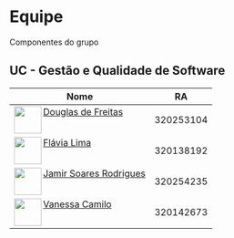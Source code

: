 # Equipe
Componentes do grupo

## UC - Gestão e Qualidade de Software


Nome      |   RA        
--------- | ------
<a href="url"><img src="https://avatars.githubusercontent.com/u/84482753?v=4" align="left" height="48" width="48" ></a> <a href="https://github.com/DGfreits">Douglas de Freitas</a>     | 320253104
<a href="url"><img src="https://avatars.githubusercontent.com/u/79949743?v=4" align="left" height="48" width="48" ></a> <a href="https://github.com/FlaviaSilvaLima">Flávia Lima</a>    | 320138192
<a href="url"><img src="https://avatars.githubusercontent.com/u/81266345?v=4" align="left" height="48" width="48" ></a> <a href="https://github.com/JamirSoares">Jamir Soares Rodrigues</a>   | 320254235
<a href="url"><img src="https://user-images.githubusercontent.com/80373600/144726992-9b32b16b-91cd-41f3-bb77-403dfc06d1f8.png" align="left" height="48" width="48" ></a> <a href="https://github.com/VanessaCamilo">Vanessa Camilo</a>  | 320142673


